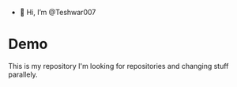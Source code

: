 - 👋 Hi, I’m @Teshwar007

<!---
Teshwar007/Teshwar007 is a ✨ special ✨ repository because its `README.md` (this file) appears on your GitHub profile.
You can click the Preview link to take a look at your changes.
--->

# Demo

This is my repository
I'm looking for repositories and changing stuff parallely.
